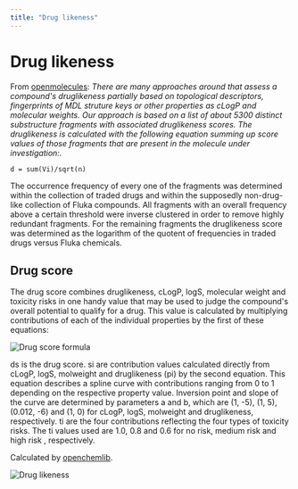```yaml
---
title: "Drug likeness"
---
```


# Drug likeness

From [openmolecules](https://www.openmolecules.org/properties/properties.html#druglikeness):
_There are many approaches around that assess a compound's druglikeness partially based on topological descriptors,
fingerprints of MDL struture keys or other properties as cLogP and molecular weights. Our approach is based on a list of
about 5300 distinct substructure fragments with associated druglikeness scores. The druglikeness is calculated with the
following equation summing up score values of those fragments that are present in the molecule under investigation:._

`d = sum(Vi)/sqrt(n)`

The occurrence frequency of every one of the fragments was determined within the collection of traded drugs and within
the supposedly non-drug-like collection of Fluka compounds. All fragments with an overall frequency above a certain
threshold were inverse clustered in order to remove highly redundant fragments. For the remaining fragments the
druglikeness score was determined as the logarithm of the quotent of frequencies in traded drugs versus Fluka chemicals.

## Drug score

The drug score combines druglikeness, cLogP, logS, molecular weight and toxicity risks in one handy value that may be
used to judge the compound's overall potential to qualify for a drug. This value is calculated by multiplying
contributions of each of the individual properties by the first of these equations:

![Drug score formula](../../../uploads/formulas/drug-score-formula.png "Drug likeness score")

ds is the drug score. si are contribution values calculated directly from cLogP, logS, molweight and druglikeness (pi)
by the second equation. This equation describes a spline curve with contributions ranging from 0 to 1 depending on the
respective property value. Inversion point and slope of the curve are determined by parameters a and b, which are
(1, -5), (1, 5), (0.012, -6) and (1, 0) for cLogP, logS, molweight and druglikeness, respectively. ti are the four
contributions reflecting the four types of toxicity risks. The ti values used are 1.0, 0.8 and 0.6 for no risk, medium
risk and high risk , respectively.

Calculated by [openchemlib](https://github.com/Actelion/openchemlib).

![Drug likeness](../../../uploads/chem/drug-likeness-panel.png "Toxicity")
